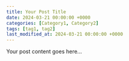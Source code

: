 ```yaml
---
title: Your Post Title
date: 2024-03-21 00:00:00 +0000
categories: [Category1, Category2]
tags: [tag1, tag2]
last_modified_at: 2024-03-21 00:00:00 +0000
---
```


Your post content goes here...